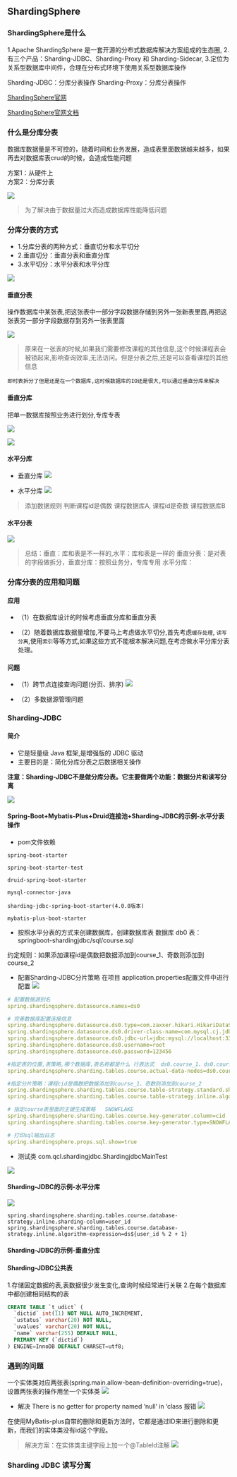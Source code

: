 ## ShardingSphere

### ShardingSphere是什么
1.Apache ShardingSphere 是一套开源的分布式数据库解决方案组成的生态圈,
2.有三个产品：Sharding-JDBC、Sharding-Proxy 和 Sharding-Sidecar,
3.定位为关系型数据库中间件，合理在分布式环境下使用关系型数据库操作


Sharding-JDBC：分库分表操作
Sharding-Proxy：分库分表操作


[ShardingSphere官网](https://shardingsphere.apache.org/)

[ShardingSphere官网文档](https://shardingsphere.apache.org/document/current/cn/overview/)



### 什么是分库分表
  数据库数据量是不可控的，随着时间和业务发展，造成表里面数据越来越多，如果再去对数据库表crud的时候，会造成性能问题


方案1：从硬件上  
方案2：分库分表

![](https://img2020.cnblogs.com/blog/1231979/202106/1231979-20210616145322755-1960273275.png)

>为了解决由于数据量过大而造成数据库性能降低问题



### 分库分表的方式
- 1.分库分表的两种方式：垂直切分和水平切分
- 2.垂直切分：垂直分表和垂直分库
- 3.水平切分：水平分表和水平分库


![](https://img2020.cnblogs.com/blog/1231979/202106/1231979-20210616150446111-1228793204.png)


#### 垂直分表
操作数据库中某张表,把这张表中一部分字段数据存储到另外一张新表里面,再把这张表另一部分字段数据存到另外一张表里面

![](https://img2020.cnblogs.com/blog/1231979/202106/1231979-20210616150655965-1935426981.png)

>原来在一张表的时候,如果我们需要修改课程的其他信息,这个时候课程表会被锁起来,影响查询效率,无法访问。但是分表之后,还是可以查看课程的其他信息


`即时表拆分了但是还是在一个数据库,这时候数据库的IO还是很大,可以通过垂直分库来解决`


#### 垂直分库
把单一数据库按照业务进行划分,专库专表

![](https://img2020.cnblogs.com/blog/1231979/202106/1231979-20210616151248875-1301949249.png)

![](https://img2020.cnblogs.com/blog/1231979/202106/1231979-20210618132648161-822096285.png)


#### 水平分库

- 垂直分库
![](https://img2020.cnblogs.com/blog/1231979/202106/1231979-20210616151622295-720708384.png)


- 水平分库
![](https://img2020.cnblogs.com/blog/1231979/202106/1231979-20210616151959695-811445522.png)

>添加数据规则 判断课程id是偶数  课程数据库A, 课程id是奇数  课程数据库B



#### 水平分表

![](https://img2020.cnblogs.com/blog/1231979/202106/1231979-20210616152411259-337950296.png)


>总结：垂直：库和表是不一样的,水平：库和表是一样的
>垂直分表：是对表的字段做拆分，垂直分库：按照业务分，专库专用
>水平分库：


### 分库分表的应用和问题

#### 应用
- （1）在数据库设计的时候考虑垂直分库和垂直分表

- （2）随着数据库数据量增加,不要马上考虑做水平切分,首先考虑`缓存处理`,
`读写分离`,使用`索引`等等方式,如果这些方式不能根本解决问题,在考虑做水平分库分表处理。



#### 问题

- （1）跨节点连接查询问题(分页、排序)
![](https://img2020.cnblogs.com/blog/1231979/202106/1231979-20210616153218039-1847699452.png)

- （2）多数据源管理问题



### Sharding-JDBC

#### 简介

- 它是轻量级 Java 框架,是增强版的 JDBC 驱动
- 主要目的是：简化分库分表之后数据相关操作


**注意：Sharding-JDBC不是做分库分表。它主要做两个功能：数据分片和读写分离**


![](https://img2020.cnblogs.com/blog/1231979/202106/1231979-20210616153501398-1362897685.png)



#### Spring-Boot+Mybatis-Plus+Druid连接池+Sharding-JDBC的示例-水平分表操作


- pom文件依赖
```
spring-boot-starter

spring-boot-starter-test

druid-spring-boot-starter

mysql-connector-java

sharding-jdbc-spring-boot-starter(4.0.0版本)

mybatis-plus-boot-starter
```


- 按照水平分表的方式来创建数据库，创建数据库表
数据库 db0
表：springboot-shardingjdbc/sql/course.sql

约定规则：如果添加课程id是偶数把数据添加到course_1、奇数则添加到course_2


- 配置Sharding-JDBC分片策略
在项目 application.properties配置文件中进行配置
![](https://img2020.cnblogs.com/blog/1231979/202106/1231979-20210616155815688-766191035.png)

```yml
# 配置数据源别名
spring.shardingsphere.datasource.names=ds0

# 完善数据库配置连接信息
spring.shardingsphere.datasource.ds0.type=com.zaxxer.hikari.HikariDataSource
spring.shardingsphere.datasource.ds0.driver-class-name=com.mysql.cj.jdbc.Driver
spring.shardingsphere.datasource.ds0.jdbc-url=jdbc:mysql://localhost:3306/db0?useUnicode=true&useJDBCCompliantTimezoneShift=true&useLegacyDatetimeCode=false&serverTimezone=UTC
spring.shardingsphere.datasource.ds0.username=root
spring.shardingsphere.datasource.ds0.password=123456

#指定表的位置,表策略,哪个数据库,表名称都是什么 行表达式  ds0.course_1、ds0.course_2
spring.shardingsphere.sharding.tables.course.actual-data-nodes=ds0.course_$->{1..2}

#指定分片策略：课程cid是偶数把数据添加到course_1、奇数则添加到course_2
spring.shardingsphere.sharding.tables.course.table-strategy.standard.sharding-column=cid
spring.shardingsphere.sharding.tables.course.table-strategy.inline.algorithm-expression=course_$->{cid % 2 + 1}

# 指定course表里面的主键生成策略   SNOWFLAKE
spring.shardingsphere.sharding.tables.course.key-generator.column=cid
spring.shardingsphere.sharding.tables.course.key-generator.type=SNOWFLAKE

# 打印sql输出日志
spring.shardingsphere.props.sql.show=true
```


- 测试类 com.qcl.shardingjdbc.ShardingjdbcMainTest

![](https://img2020.cnblogs.com/blog/1231979/202106/1231979-20210616154913117-835865567.png)




#### Sharding-JDBC的示例-水平分库

![](https://img2020.cnblogs.com/blog/1231979/202106/1231979-20210616163432533-1097046181.png)

```
spring.shardingsphere.sharding.tables.course.database-strategy.inline.sharding-column=user_id
spring.shardingsphere.sharding.tables.course.database-strategy.inline.algorithm-expression=ds${user_id % 2 + 1}

```


#### Sharding-JDBC的示例-垂直分库


#### Sharding-JDBC公共表
1.存储固定数据的表,表数据很少发生变化,查询时候经常进行关联 
2.在每个数据库中都创建相同结构的表

```sql
CREATE TABLE `t_udict` (
  `dictid` int(11) NOT NULL AUTO_INCREMENT,
  `ustatus` varchar(20) NOT NULL,
  `uvalues` varchar(20) NOT NULL,
  `name` varchar(255) DEFAULT NULL,
  PRIMARY KEY (`dictid`)
) ENGINE=InnoDB DEFAULT CHARSET=utf8;
```


### 遇到的问题

一个实体类对应两张表(spring.main.allow-bean-definition-overriding=true)，设置两张表的操作用坐一个实体类
![](https://img2020.cnblogs.com/blog/1231979/202106/1231979-20210616112212323-1547782074.png)


- 解决 There is no getter for property named ‘null‘ in ‘class 报错
![](https://img2020.cnblogs.com/blog/1231979/202106/1231979-20210618222325423-3877274.png)

在使用MyBatis-plus自带的删除和更新方法时，它都是通过ID来进行删除和更新，而我们的实体类没有id这个字段。

>解决方案：在实体类主键字段上加一个@TableId注解
![](https://img2020.cnblogs.com/blog/1231979/202106/1231979-20210618222625707-113260671.png)


### Sharding JDBC 读写分离


### 